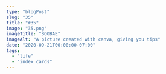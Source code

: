 ```yaml
---
type: "blogPost"
slug: "35"
title: "#35"
image: "35.png"
imageTitle: "BOOBAE"
imageAlt: "A picture created with canva, giving you tips"
date: "2020-09-21T00:00:00-07:00"
tags:
  - "life"
  - "index cards"
---
```


